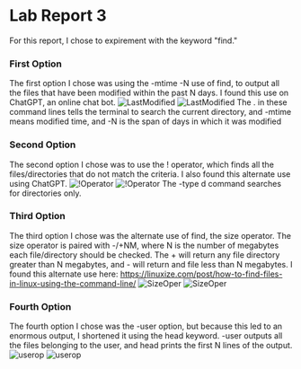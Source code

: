 # Lab Report 3
For this report, I chose to expirement with the keyword "find." 
### First Option 
The first option I chose was using the -mtime -N use of find, to output all 
the files that have been modified within the past N days. I found this use on ChatGPT,
an online chat bot. 
![LastModified](-mtime_find1)
![LastModified](-mtime_find2)
The . in these command lines tells the terminal to search the current directory, and 
-mtime means modified time, and -N is the span of days in which it was modified
### Second Option
The second option I chose was to use the ! operator, which finds all the files/directories 
that do not match the criteria. I also found this alternate use using ChatGPT.
![!Operator](!2)
![!Operator](!1)
The -type d command searches for directories only. 
### Third Option 
The third option I chose was the alternate use of find, the size operator. The size operator
is paired with -/+NM, where N is the number of megabytes each file/directory should be checked. 
The + will return any file directory greater than N megabytes, and - will return and file less
than N megabytes. I found this alternate use here: https://linuxize.com/post/how-to-find-files-in-linux-using-the-command-line/
![SizeOper](sizebash)
![SizeOper](sizebash1)
### Fourth Option
The fourth option I chose was the -user option, but because this led to an enormous output, I shortened
it using the head keyword. -user outputs all the files belonging to the user, and head prints the first N lines
of the output.
![userop](user1)
![userop](user2)



